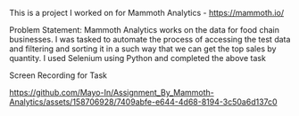 This is a project I worked on for Mammoth Analytics - https://mammoth.io/

Problem Statement: Mammoth Analytics works on the data for food chain businesses. I was tasked to automate the process of accessing the test data and filtering and sorting it in a such way that we can get the top sales by quantity.
I used Selenium using Python and completed the above task

Screen Recording for Task 

https://github.com/Mayo-In/Assignment_By_Mammoth-Analytics/assets/158706928/7409abfe-e644-4d68-8194-3c50a6d137c0
